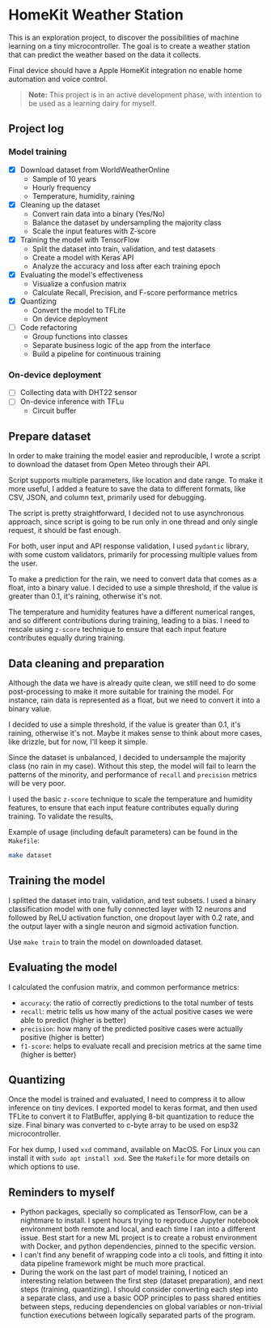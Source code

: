 HomeKit Weather Station
=======================

This is an exploration project, to discover the possibilities of machine learning 
on a tiny microcontroller. The goal is to create a weather station that can predict
the weather based on the data it collects. 

Final device should have a Apple HomeKit integration no enable home automation and
voice control.

> **Note:** This project is in an active development phase, with intention to be 
> used as a learning dairy for myself.

## Project log

### Model training

- [X] Download dataset from WorldWeatherOnline
    - Sample of 10 years 
    - Hourly frequency
    - Temperature, humidity, raining
- [X] Cleaning up the dataset
	- Convert rain data into a binary (Yes/No)
	- Balance the dataset by undersampling the majority class
	- Scale the input features with Z-score
- [X] Training the model with TensorFlow 
	- Split the dataset into train, validation, and test datasets
	- Create a model with Keras API
	- Analyze the accuracy and loss after each training epoch
- [X] Evaluating the model's effectiveness 
	- Visualize a confusion matrix
	- Calculate Recall, Precision, and F-score performance metrics
- [X] Quantizing
    - Convert the model to TFLite
    - On device deployment
- [ ] Code refactoring
    - Group functions into classes
    - Separate business logic of the app from the interface
    - Build a pipeline for continuous training

### On-device deployment

- [ ] Collecting data with DHT22 sensor
- [ ] On-device inference with TFLu
	- Circuit buffer 

## Prepare dataset

In order to make training the model easier and reproducible, I wrote a script
to download the dataset from Open Meteo through their API. 

Script supports multiple parameters, like location and date range.
To make it more useful, I added a feature to save the data to different formats,
like CSV, JSON, and column text, primarily used for debugging.

The script is pretty straightforward, I decided not to use asynchronous approach,
since script is going to be run only in one thread and only single request, it 
should be fast enough.

For both, user input and API response validation, I used `pydantic` library, with
some custom validators, primarily for processing multiple values from the user.

To make a prediction for the rain, we need to convert data that comes as a float,
into a binary value. I decided to use a simple threshold, if the value is greater
than 0.1, it's raining, otherwise it's not.

The temperature and humidity features have a different numerical ranges, and so 
different contributions during training, leading to a bias. I need to rescale using 
`z-score` technique to ensure that each input feature contributes equally during training.

## Data cleaning and preparation

Although the data we have is already quite clean, we still need to do some
post-processing to make it more suitable for training the model. For instance, 
rain data is represented as a float, but we need to convert it into a binary
value.

I decided to use a simple threshold, if the value is greater than 0.1, it's
raining, otherwise it's not. Maybe it makes sense to think about more cases,
like drizzle, but for now, I'll keep it simple.

Since the dataset is unbalanced, I decided to undersample the majority class (no rain 
in my case). Without this step, the model will fail to learn the patterns of the minority,
and performance of `recall` and `precision` metrics will be very poor.

I used the basic `z-score` technique to scale the temperature and humidity features,
to ensure that each input feature contributes equally during training. To validate the
results, 

Example of usage (including default parameters) can be found in the `Makefile`:

```bash
make dataset
```

## Training the model

I splitted the dataset into train, validation, and test subsets. I used a binary classification
model with one fully connected layer with 12 neurons and followed by ReLU activation function,
one dropout layer with 0.2 rate, and the output layer with a single neuron and sigmoid activation
function.

Use `make train` to train the model on downloaded dataset. 

## Evaluating the model

I calculated the confusion matrix, and common performance metrics: 

- `accuracy`: the ratio of correctly predictions to the total number of tests
- `recall`: metric tells us how many of the actual positive cases we were able to predict (higher is better)
- `precision`: how many of the predicted positive cases were actually positive (higher is better)
- `f1-score`: helps to evaluate recall and precision metrics at the same time (higher is better)

## Quantizing

Once the model is trained and evaluated, I need to compress it to allow inference on tiny devices. 
I exported model to keras format, and then used TFLite to convert it to FlatBuffer, applying
8-bit quantization to reduce the size. Final binary was converted to c-byte array to be used on
esp32 microcontroller.

For hex dump, I used `xxd` command, available on MacOS. For Linux you can install it with `sudo apt install xxd`.
See the `Makefile` for more details on which options to use.

## Reminders to myself

- Python packages, specially so complicated as TensorFlow, can be a nightmare to install. I spent
hours trying to reproduce Jupyter notebook environment both remote and local, and each time I ran
into a different issue. Best start for a new ML project is to create a robust environment with
Docker, and python dependencies, pinned to the specific version.
- I can't find any benefit of wrapping code into a cli tools, and fitting it into data pipeline
framework might be much more practical.
- During the work on the last part of model training, I noticed an interesting relation between the first step 
(dataset preparation), and next steps (training, quantizing). I should consider converting each step
into a separate class, and use a basic OOP principles to pass shared entities between steps, reducing
dependencies on global variables or non-trivial function executions between logically separated parts of the program.

